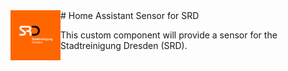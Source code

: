 <img align="left" width="80" height="80" src="https://raw.githubusercontent.com/mkschuel/hacs-srd/master/icons/icon.png" alt="App icon">
# Home Assistant Sensor for SRD

This custom component will provide a sensor for the Stadtreinigung Dresden (SRD).

